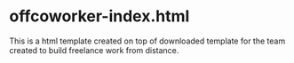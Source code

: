 # offcoworker-index.html


This is a html template created on top of downloaded template for the team created to build freelance work from distance.
